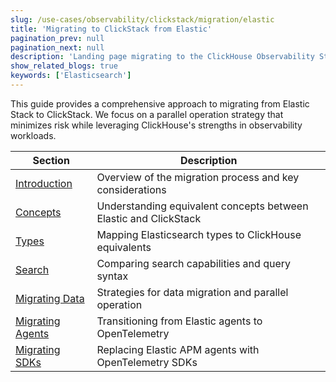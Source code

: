 ```yaml
---
slug: /use-cases/observability/clickstack/migration/elastic
title: 'Migrating to ClickStack from Elastic'
pagination_prev: null
pagination_next: null
description: 'Landing page migrating to the ClickHouse Observability Stack from Elastic'
show_related_blogs: true
keywords: ['Elasticsearch']
---
```


This guide provides a comprehensive approach to migrating from Elastic Stack to ClickStack. We focus on a parallel operation strategy that minimizes risk while leveraging ClickHouse's strengths in observability workloads. 

| Section | Description |
|---------|-------------|
| [Introduction](/use-cases/observability/clickstack/migration/elastic/intro) | Overview of the migration process and key considerations |
| [Concepts](/use-cases/observability/clickstack/migration/elastic/concepts) | Understanding equivalent concepts between Elastic and ClickStack |
| [Types](/use-cases/observability/clickstack/migration/elastic/types) | Mapping Elasticsearch types to ClickHouse equivalents |
| [Search](/use-cases/observability/clickstack/migration/elastic/search) | Comparing search capabilities and query syntax |
| [Migrating Data](/use-cases/observability/clickstack/migration/elastic/migrating-data) | Strategies for data migration and parallel operation |
| [Migrating Agents](/use-cases/observability/clickstack/migration/elastic/migrating-agents) | Transitioning from Elastic agents to OpenTelemetry |
| [Migrating SDKs](/use-cases/observability/clickstack/migration/elastic/migrating-sdks) | Replacing Elastic APM agents with OpenTelemetry SDKs |

